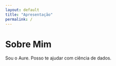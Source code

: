 ```yaml
---
layout: default
title: "Apresentação"
permalink: /
---
```


# Sobre Mim

Sou o Aure.
Posso te ajudar com ciência de dados.

